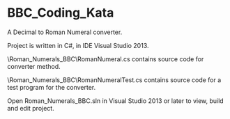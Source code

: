 # BBC_Coding_Kata

A Decimal to Roman Numeral converter.

Project is written in C#, in IDE Visual Studio 2013.

\\Roman_Numerals_BBC\RomanNumeral.cs contains source code for converter method.

\\Roman_Numerals_BBC\RomanNumeralTest.cs contains source code for a test program for the converter.

Open Roman_Numerals_BBC.sln in Visual Studio 2013 or later to view, build and edit project.